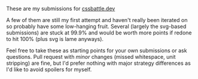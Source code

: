 These are my submissions for [cssbattle.dev](https://cssbattle.dev)

A few of them are still my first attempt and haven't really been iterated on so probably have some low-hanging fruit. Several (largely the svg-based submissions) are stuck at 99.9% and would be worth more points if redone to hit 100% (plus svg is lame anyways).

Feel free to take these as starting points for your own submissions or ask questions. Pull request with _minor_ changes (missed whitespace, unit stripping) are fine, but I'd prefer nothing with major strategy differences as I'd like to avoid spoilers for myself.
